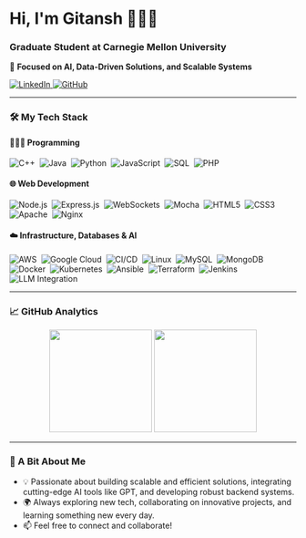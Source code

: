 # Hi, I'm Gitansh 👨🏻‍💻  
### Graduate Student at Carnegie Mellon University  
🚀 **Focused on AI, Data-Driven Solutions, and Scalable Systems**  

<a href="https://www.linkedin.com/in/gitanshwadhwa/" target="_blank">
  <img src="https://img.shields.io/badge/LinkedIn-%230077B5.svg?style=for-the-badge&logo=linkedin&logoColor=white" alt="LinkedIn"/>
</a>
<a href="https://github.com/gitanshwadhwa28" target="_blank">
  <img src="https://img.shields.io/badge/GitHub-%23121011.svg?style=for-the-badge&logo=github&logoColor=white" alt="GitHub"/>
</a>

---

### 🛠️ My Tech Stack  

#### 👨🏻‍💻 Programming  
![C++](https://img.shields.io/badge/C++-%2300599C.svg?style=flat-square&logo=c%2B%2B&logoColor=white)&nbsp;
![Java](https://img.shields.io/badge/Java-%23ED8B00.svg?style=flat-square&logo=java&logoColor=white)&nbsp;
![Python](https://img.shields.io/badge/Python-%2314354C.svg?style=flat-square&logo=python)&nbsp;
![JavaScript](https://img.shields.io/badge/JavaScript-%23323330.svg?style=flat-square&logo=javascript)&nbsp;
![SQL](https://img.shields.io/badge/SQL-%23CC2927.svg?style=flat-square&logo=microsoft-sql-server)&nbsp;
![PHP](https://img.shields.io/badge/PHP-%23777BB4.svg?style=flat-square&logo=php)&nbsp;

#### 🌐 Web Development  
![Node.js](https://img.shields.io/badge/Node.js-%23339933.svg?style=flat-square&logo=node.js)&nbsp;
![Express.js](https://img.shields.io/badge/Express.js-%23000000.svg?style=flat-square&logo=express)&nbsp;
![WebSockets](https://img.shields.io/badge/WebSockets-%2300519C.svg?style=flat-square&logo=socket.io)&nbsp;
![Mocha](https://img.shields.io/badge/Mocha-%238D6748.svg?style=flat-square&logo=mocha)&nbsp;
![HTML5](https://img.shields.io/badge/HTML5-%23E34F26.svg?style=flat-square&logo=html5)&nbsp;
![CSS3](https://img.shields.io/badge/CSS3-%231572B6.svg?style=flat-square&logo=css3)&nbsp;
![Apache](https://img.shields.io/badge/Apache-%23D22128.svg?style=flat-square&logo=apache)&nbsp;
![Nginx](https://img.shields.io/badge/Nginx-%23009639.svg?style=flat-square&logo=nginx)&nbsp;

#### ☁️ Infrastructure, Databases & AI  
![AWS](https://img.shields.io/badge/AWS-%23FF9900.svg?style=flat-square&logo=amazon-aws)&nbsp;
![Google Cloud](https://img.shields.io/badge/Google_Cloud-%234285F4.svg?style=flat-square&logo=google-cloud)&nbsp;
![CI/CD](https://img.shields.io/badge/CI/CD-%23007EC6.svg?style=flat-square&logo=github-actions)&nbsp;
![Linux](https://img.shields.io/badge/Linux-%23FCC624.svg?style=flat-square&logo=linux)&nbsp;
![MySQL](https://img.shields.io/badge/MySQL-%2300f.svg?style=flat-square&logo=mysql)&nbsp;
![MongoDB](https://img.shields.io/badge/MongoDB-%2347A248.svg?style=flat-square&logo=mongodb)&nbsp;
![Docker](https://img.shields.io/badge/Docker-%232496ED.svg?style=flat-square&logo=docker)&nbsp;
![Kubernetes](https://img.shields.io/badge/Kubernetes-%23326CE5.svg?style=flat-square&logo=kubernetes)&nbsp;
![Ansible](https://img.shields.io/badge/Ansible-%23EE0000.svg?style=flat-square&logo=ansible)&nbsp;
![Terraform](https://img.shields.io/badge/Terraform-%23623CE4.svg?style=flat-square&logo=terraform)&nbsp;
![Jenkins](https://img.shields.io/badge/Jenkins-%23D24939.svg?style=flat-square&logo=jenkins)&nbsp;
![LLM Integration](https://img.shields.io/badge/LLM-GPT,%20Claude-%23000000.svg?style=flat-square&logo=openai)&nbsp;

---

### 📈 GitHub Analytics  

<p align="center">
  <img height="180em" src="https://github-readme-stats-eight-theta.vercel.app/api?username=gitanshwadhwa28&show_icons=true&theme=radical&include_all_commits=true&count_private=true"/>
  <img height="180em" src="https://github-readme-stats-eight-theta.vercel.app/api/top-langs/?username=gitanshwadhwa28&layout=compact&langs_count=8&theme=radical"/>
</p>

---

### 🎯 A Bit About Me  

- 💡 Passionate about building scalable and efficient solutions, integrating cutting-edge AI tools like GPT, and developing robust backend systems.  
- 🌍 Always exploring new tech, collaborating on innovative projects, and learning something new every day.  
- 📫 Feel free to connect and collaborate!  



 <!--### ⚙️ GitHub Analytics   -->

<!-- <p align="center"> -->
<!-- <a href="https://github.com/gitanshwadhwa28"> -->
<!--   <img height="180em" src="https://github-readme-stats-eight-theta.vercel.app/api?username=gitanshwadhwa28&show_icons=true&theme=algolia&include_all_commits=true&count_private=true"/> -->
<!--   <img height="180em" src="https://github-readme-stats-eight-theta.vercel.app/api/top-langs/?username=gitanshwadhwa28&layout=compact&langs_count=8&theme=algolia"/> -->
<!-- </a> -->
<!-- </p> -->

